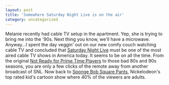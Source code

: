 ```yaml
---
layout: post
title: 'Somewhere Saturday Night Live is on the air'
category: uncategorized
---
```


Melanie recently had cable TV setup in the apartment.  Yep, she is trying to bring me into the '90s.  Next thing you know, we'll have a microwave.  Anyway...I spent the day veggin' out on our new comfy couch watching cable TV and concluded that <a href="http://www.nbc.com/Saturday_Night_Live/index.html">Saturday Night Live</a> must be one of the most aired cable TV shows in America today.  It seems to be on all the time.  From the original <a href="http://www.angelfire.com/comics/gildaradner/snlcast.html">Not Ready for Prime Time Players</a> to those bad 80s and 90s seasons, you are only a few clicks of the remote away from another broadcast of SNL.  Now back to <a href="http://www.nick.com/all_nick/tv_supersites/spongebob/main.jhtml">Sponge Bob Square Pants</a>, Nickelodeon's top rated kid's cartoon show where 40% of the viewers are adults.
